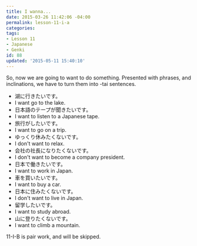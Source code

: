 ```yaml
---
title: I wanna...
date: 2015-03-26 11:42:06 -04:00
permalink: lesson-11-i-a
categories:
tags:
- Lesson 11
- Japanese
- Genki
id: 88
updated: '2015-05-11 15:40:10'
---
```


So, now we are going to want to do something. Presented with phrases, and inclinations, we have to turn them into -tai sentences.

- 湖に行きたいです。
 - I want go to the lake.
- 日本語のテープが聞きたいです。
 - I want to listen to a Japanese tape.
- 旅行がしたいです。
 - I want to go on a trip.
- ゆっくり休みたくないです。
 - I don't want to relax.
- 会社の社長になりたくないです。
 - I don't want to become a company president.
- 日本で働きたいです。
 - I want to work in Japan.
- 車を買いたいです。
 - I want to buy a car.
- 日本に住みたくないです。
 - I don't want to live in Japan.
- 留学したいです。
 - I want to study abroad.
- 山に登りたくないです。
 - I want to climb a mountain.

11-I-B is pair work, and will be skipped.
